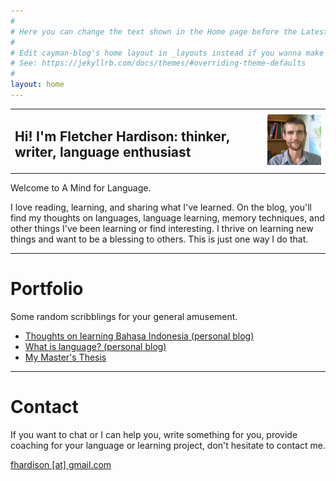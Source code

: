 ```yaml
---
#
# Here you can change the text shown in the Home page before the Latest Posts section.
#
# Edit cayman-blog's home layout in _layouts instead if you wanna make some changes
# See: https://jekyllrb.com/docs/themes/#overriding-theme-defaults
#
layout: home
---
```

<style>
    table, th, td {
    border: 0px solid black
    }
</style>
<table>
    <tr><td style="vertical-align:middle" ><h2 class="alt">Hi! I'm Fletcher Hardison: thinker, writer, language enthusiast</h2></td>
    <td style="vertical-align:middle"><img src="assets/images/tfh.jpg"/></td></tr>
</table>
  

Welcome to A Mind for Language.

I love reading, learning, and sharing what I've learned. On the blog, you'll find my thoughts on languages, language learning, memory techniques, and other things I've been learning or find interesting. I thrive on learning new things and want to be a blessing to others. This is just one way I do that.


---

# Portfolio

Some random scribblings for your general amusement.

* [Thoughts on learning Bahasa Indonesia (personal blog)](/jekyll-theme-prologue/2018/05/17/Thoughts-on-learning-Bahasa-Indonesia.html)
* [What is language? (personal blog)](/jekyll-theme-prologue/2018/05/17/What-is-language.html)
* [My Master's Thesis](https://arts-sciences.und.edu/summer-institute-of-linguistics/theses/2013-hardison-trafton.cfm)


---

# Contact

<p>If you want to chat or I can help you, write something for you, provide coaching for your language or learning project, don't hesitate to contact me.</p>
<p><a href="mailto:fhardison@gmail.com?subject=[A%20Mind%20for%20Language]:">fhardison [at] gmail.com</a></p>
